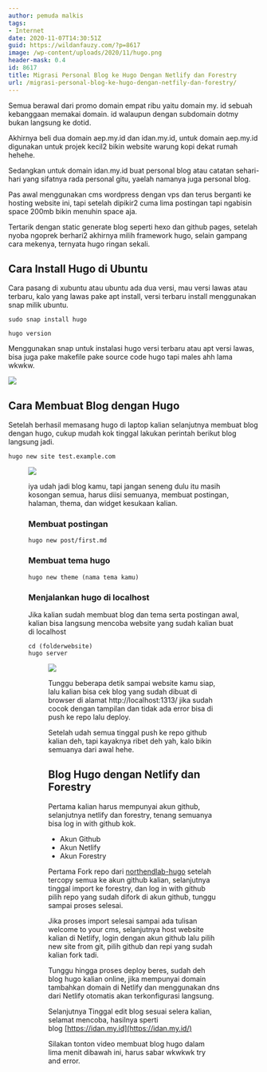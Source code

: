 ```yaml
---
author: pemuda malkis
tags:
- Internet
date: 2020-11-07T14:30:51Z
guid: https://wildanfauzy.com/?p=8617
image: /wp-content/uploads/2020/11/hugo.png
header-mask: 0.4
id: 8617
title: Migrasi Personal Blog ke Hugo Dengan Netlify dan Forestry
url: /migrasi-personal-blog-ke-hugo-dengan-netfily-dan-forestry/
---
```


Semua berawal dari promo domain empat ribu yaitu domain my. id sebuah kebanggaan memakai domain. id walaupun dengan subdomain dotmy bukan langsung ke dotid.

Akhirnya beli dua domain aep.my.id dan idan.my.id, untuk domain aep.my.id digunakan untuk projek kecil2 bikin website warung kopi dekat rumah hehehe.

Sedangkan untuk domain idan.my.id buat personal blog atau catatan sehari-hari yang sifatnya rada personal gitu, yaelah namanya juga personal blog.

Pas awal menggunakan cms wordpress dengan vps dan terus berganti ke hosting website ini, tapi setelah dipikir2 cuma lima postingan tapi ngabisin space 200mb bikin menuhin space aja.

Tertarik dengan static generate blog seperti hexo dan github pages, setelah nyoba ngoprek berhari2 akhirnya milih framework hugo, selain gampang cara mekenya, ternyata hugo ringan sekali.

## Cara Install Hugo di Ubuntu

Cara pasang di xubuntu atau ubuntu ada dua versi, mau versi lawas atau terbaru, kalo yang lawas pake apt install, versi terbaru install menggunakan snap milik ubuntu.

<pre class="wp-block-code"><code>sudo snap install hugo</code></pre>

<pre class="wp-block-code"><code>hugo version</code></pre>

Menggunakan snap untuk instalasi hugo versi terbaru atau apt versi lawas, bisa juga pake makefile pake source code hugo tapi males ahh lama wkwkw.

![](https://i2.wp.com/wildanfauzy.com/wp-content/uploads/2020/11/20201105_205718.jpg?resize=768%2C538&#038;ssl=1)

## Cara Membuat Blog dengan Hugo

Setelah berhasil memasang hugo di laptop kalian selanjutnya membuat blog dengan hugo, cukup mudah kok tinggal lakukan perintah berikut blog langsung jadi.

<pre class="wp-block-code"><code>hugo new site test.example.com</code></pre><figure class="wp-block-image size-large">
 
![](https://i2.wp.com/wildanfauzy.com/wp-content/uploads/2020/11/20201105_210328.jpg?resize=768%2C813&#038;ssl=1)

iya udah jadi blog kamu, tapi jangan seneng dulu itu masih kosongan semua, harus diisi semuanya, membuat postingan, halaman, thema, dan widget kesukaan kalian.

### Membuat postingan

<pre class="wp-block-code"><code>hugo new post/first.md</code></pre>

### Membuat tema hugo

<pre class="wp-block-code"><code>hugo new theme (nama tema kamu)</code></pre>

### Menjalankan hugo di localhost

Jika kalian sudah membuat blog dan tema serta postingan awal, kalian bisa langsung mencoba website yang sudah kalian buat di localhost

<pre class="wp-block-code"><code>cd (folderwebsite)
hugo server</code></pre><figure class="wp-block-image size-large">

![](https://i2.wp.com/wildanfauzy.com/wp-content/uploads/2020/11/hugo-server.png?resize=768%2C432&#038;ssl=1)

Tunggu beberapa detik sampai website kamu siap, lalu kalian bisa cek blog yang sudah dibuat di browser di alamat http://localhost:1313/ jika sudah cocok dengan tampilan dan tidak ada error bisa di push ke repo lalu deploy.

Setelah udah semua tinggal push ke repo github kalian deh, tapi kayaknya ribet deh yah, kalo bikin semuanya dari awal hehe.

## Blog Hugo dengan Netlify dan Forestry

Pertama kalian harus mempunyai akun github, selanjutnya netlify dan forestry, tenang semuanya bisa log in with github kok.

  * Akun Github
  * Akun Netlify 
  * Akun Forestry

Pertama Fork repo dari <a rel="noreferrer noopener" href="https://github.com/themefisher/northendlab-hugo" target="_blank">northendlab-hugo</a> setelah tercopy semua ke akun github kalian, selanjutnya tinggal import ke forestry, dan log in with github pilih repo yang sudah difork di akun github, tunggu sampai proses selesai.

Jika proses import selesai sampai ada tulisan welcome to your cms, selanjutnya host website kalian di Netlify, login dengan akun github lalu pilih new site from git, pilih github dan repi yang sudah kalian fork tadi.

Tunggu hingga proses deploy beres, sudah deh blog hugo kalian online, jika mempunyai domain tambahkan domain di Netlify dan menggunakan dns dari Netlify otomatis akan terkonfigurasi langsung.

Selanjutnya Tinggal edit blog sesuai selera kalian, selamat mencoba, hasilnya sperti blog&nbsp;[https://idan.my.id](https://idan.my.id/)

Silakan tonton video membuat blog hugo dalam lima menit dibawah ini, harus sabar wkwkwk try and error. <figure class="wp-block-embed-youtube wp-block-embed is-type-video is-provider-youtube wp-embed-aspect-16-9 wp-has-aspect-ratio">

<div class="wp-block-embed__wrapper">
</div></figure>